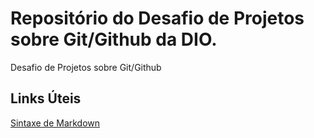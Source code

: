 # Repositório do Desafio de Projetos sobre Git/Github da DIO.
Desafio de Projetos sobre Git/Github

## Links Úteis
[Sintaxe de Markdown](https://markdown.org/basic-syntax)
